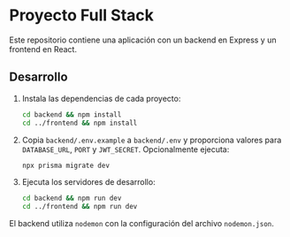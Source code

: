 # Proyecto Full Stack

Este repositorio contiene una aplicación con un backend en Express y un frontend en React.

## Desarrollo

1. Instala las dependencias de cada proyecto:

   ```bash
   cd backend && npm install
   cd ../frontend && npm install
   ```

2. Copia `backend/.env.example` a `backend/.env` y proporciona valores para
   `DATABASE_URL`, `PORT` y `JWT_SECRET`. Opcionalmente ejecuta:

   ```bash
   npx prisma migrate dev
   ```

3. Ejecuta los servidores de desarrollo:

   ```bash
   cd backend && npm run dev
   cd ../frontend && npm run dev
   ```

El backend utiliza `nodemon` con la configuración del archivo `nodemon.json`.
